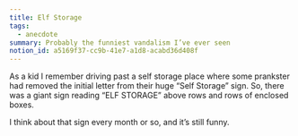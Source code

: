 ```yaml
---
title: Elf Storage
tags:
  - anecdote
summary: Probably the funniest vandalism I’ve ever seen
notion_id: a5169f37-cc9b-41e7-a1d8-acabd36d408f
---
```

As a kid I remember driving past a self storage place where some prankster had removed the initial letter from their huge “Self Storage” sign. So, there was a giant sign reading “ELF STORAGE” above rows and rows of enclosed boxes.

I think about that sign every month or so, and it’s still funny.
